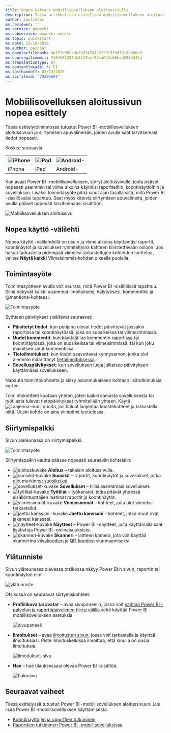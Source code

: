 ```yaml
---
title: Nopea katsaus mobiilisovelluksen aloitussivulla
description: Tässä artikkelissa esitellään mobiilisovelluksen aloitussivun tärkeimmät ominaisuudet.
author: paulinbar
ms.reviewer: ''
ms.service: powerbi
ms.subservice: powerbi-mobile
ms.topic: quickstart
ms.date: 12/16/2019
ms.author: painbar
ms.openlocfilehash: 9af7fd95bcdaf0d747d1a3f2313f965d18a888e3
ms.sourcegitcommit: 7e845812874b3347bcf87ca642c66bed298b244a
ms.translationtype: HT
ms.contentlocale: fi-FI
ms.lasthandoff: 03/13/2020
ms.locfileid: "79205661"
---
```

# <a name="a-quick-tour-of-the-mobile-app-home-page"></a>Mobiilisovelluksen aloitussivun nopea esittely
Tässä esittelytoiminnossa tutustut Power BI -mobiilisovelluksen aloitussivuun ja siirtymisen apuvälineisiin, joiden avulla saat tarvitsemasi tiedot nopeasti.

Koskee seuraavia:

| ![iPhone](./media/mobile-apps-quickstart-view-dashboard-report/iphone-logo-30-px.png) | ![iPad](./media/mobile-apps-quickstart-view-dashboard-report/ipad-logo-30-px.png) | ![Android-](./media/mobile-apps-quickstart-view-dashboard-report/android-logo-30-px.png) |
|:--- |:--- |:--- |
| iPhone | iPad | Android- | 

Kun avaat Power BI -mobiilisovelluksen, siirryt aloitussivulle, josta pääset nopeasti useimmin tai viime aikoina käymiisi raportteihin, koontinäyttöihin ja sovelluksiin. Lisäksi toimintasyöte pitää sinut ajan tasalla siitä, mitä Power BI -sisällössäsi tapahtuu. Saat myös käteviä siirtymisen apuvälineitä, joiden avulla pääset nopeasti tarvitsemaasi sisältöön.

![Mobiilisovelluksen aloitussivu](./media/mobile-apps-home-page/powerbi-mobile-app-home.png)
 
## <a name="quick-access-tab"></a>Nopea käyttö -välilehti

Nopea käyttö -välilehdellä on usein ja viime aikoina käyttämäsi raportit, koontinäytöt ja sovellukset ryhmiteltyinä kahteen tiivistettävään osioon. Jos haluat tarkastella pidempää viimeksi tarkasteltujen kohteiden luetteloa, valitse **Näytä kaikki** Viimeisimmät-kohdan oikealla puolella. 

## <a name="activity-feed"></a>Toimintasyöte

Toimintasyötteen avulla voit seurata, mitä Power BI ‑sisällöissä tapahtuu. Siinä näkyvät kaikki uusimmat ilmoituksesi, hälytyksesi, kommenttisi ja @mentions-kohteesi.

![Toimintasyöte](./media/mobile-apps-home-page/powerbi-mobile-app-activity.png)

Syötteen päivitykset sisältävät seuraavat:
* **Päivitetyt tiedot**: kun pohjana olevat tiedot päivittyvät jossakin raportissa tai koontinäytössä, joka on suosikeissa tai viimeisimmissä.
* **Uudet kommentit**: kun käyttäjä luo kommentin raportissa tai koontinäytössä, joka on suosikeissa tai viimeisimmissä, tai kun joku mainitsee sinut kommentissa.
* **Tietoilmoitukset**: kun tiedot saavuttavat kynnysarvon, jonka olet aiemmin määrittänyt [tietoilmoituksessa](../../mobile-set-data-alerts-in-the-mobile-apps.md).
* **Sovelluspäivitykset**: kun sovelluksen luoja julkaisee päivityksen käyttämääsi sovellukseen.

 Napauta toimintokohdetta ja siirry asianmukaiseen kohtaan lisätutkimuksia varten.

Toimintokohteet kootaan yhteen, joten kaikki samasta sovelluksesta tai työtilasta tulevat tietopäivitykset ryhmitellään yhteen. Käytä ![Laajenna-nuoli](./media/mobile-apps-home-page/powerbi-mobile-app-expand-arrow.png) nuolta, jos haluat laajentaa koostekohteet ja tarkastella niitä. Uusin kohde on aina ylimpänä luettelossa.

## <a name="navigation-bar"></a>Siirtymispalkki

Sivun alareunassa on siirtymispalkki.

![Toimintasyöte](./media/mobile-apps-home-page/powerbi-mobile-app-navbar.png)

Siirtymispalkin kautta pääsee nopeasti seuraaviin kohteisiin:

* ![aloituskuvake](./media/mobile-apps-home-page/powerbi-mobile-app-home-icon.png) **Aloitus** – takaisin aloitussivulle.
* ![suosikit-kuvake](./media/mobile-apps-home-page/powerbi-mobile-app-favorites-icon.png) **Suosikit** – raportit, koontinäytöt ja sovellukset, jotka olet merkinnyt [suosikeiksi](../../mobile-apps-favorites.md).
* ![sovellukset-kuvake](./media/mobile-apps-home-page/powerbi-mobile-app-apps-icon.png) **Sovellukset** – tiliisi asentamasi sovellukset.
* ![työtilat-kuvake](./media/mobile-apps-home-page/powerbi-mobile-app-workspaces-icon.png) **Työtilat** – työkansiot, jotka pitävät yhdessä sisällöntuottajien laatimat raportit ja koontinäytöt.
* ![viimeisimmät-kuvake](./media/mobile-apps-home-page/powerbi-mobile-app-recents-icon.png) **Viimeisimmät** – kohteet, joita olet viimeksi tarkastellut.
* ![jaettu kanssani -kuvake](./media/mobile-apps-home-page/powerbi-mobile-app-shared-with-me-icon.png) **Jaettu kanssani** – kohteet, jotka muut ovat jakaneet kanssasi.
* ![näytteet-kuvake](./media/mobile-apps-home-page/powerbi-mobile-app-samples-icon.png) **Näytteet** – Power BI -näytteet, joita käyttämällä saat lisätietoja Power BI -ominaisuuksista.
* ![skanneri-kuvake](./media/mobile-apps-home-page/powerbi-mobile-app-scanner-icon.png) **Skanneri** – laitteen kamera, jota voit käyttää skannerina [viivakoodien](../../mobile-apps-scan-barcode-iphone.md) ja [QR-koodien](../../mobile-apps-qr-code.md) skannaamiseksi.

## <a name="header"></a>Ylätunniste

Sivun yläreunassa olevassa otsikossa näkyy Power BI:n sivun, raportin tai koontinäytön nimi.

![ylätunniste](./media/mobile-apps-home-page/powerbi-mobile-app-header.png)

Otsikossa on seuraavat siirtymiskohteet:
* **Profiilikuva tai avatar** – avaa sivupaneelin, jossa voit [vaihtaa Power BI -palvelun ja raporttipalvelimen tiliesi välillä](../../mobile-app-ssrs-kpis-mobile-on-premises-reports.md) sekä käyttää Power BI -mobiilisovelluksen asetuksia.

    ![sivupaneeli](./media/mobile-apps-home-page/powerbi-mobile-app-side-panel.png)

* **Ilmoitukset** – avaa [ilmoitusten sivun](../../mobile-apps-notification-center.md), jossa voit tarkastella ja käyttää ilmoituksiasi. Piste ilmoituskellossa ilmoittaa, että sinulla on uusia ilmoituksia.

    ![ilmoitukset-sivu](./media/mobile-apps-home-page/powerbi-mobile-app-notifications-page.png)

* **Hae** – hae tilauksessasi olevaa Power BI -sisältöä.

    ![hakusivu](./media/mobile-apps-home-page/powerbi-mobile-app-search-page.png)

## <a name="next-steps"></a>Seuraavat vaiheet
Tässä esittelyssä tutustuit Power BI -mobiilisovelluksen aloitussivuun. Lue lisää Power BI -mobiilisovelluksen käyttämisestä. 
* [Koontinäyttöjen ja raporttien tutkiminen](../../mobile-apps-quickstart-view-dashboard-report.md)
* [Raporttien tutkiminen Power BI -mobiilisovelluksissa](../../mobile-reports-in-the-mobile-apps.md)
